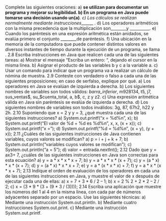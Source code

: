 Complete las siguientes oraciones:
a) ______se utilizan para documentar un programa y mejorar su legibilidad.
b) En un programa en Java puede tomarse una decisión usando un(a)_______.
c) Los cálculos se realizan normalmente mediante instrucciones_______ .
d) Los operadores aritméticos con la misma precedencia que la multiplicación son________y
__________.
e) Cuando los paréntesis en una expresión aritmética están anidados, se evalúa primero el conjunto ________de paréntesis.
f) Una ubicación en la memoria de la computadora que puede contener distintos valores en diversos instantes de tiempo durante la ejecución de un programa, se llama .
2.8 Escriba instrucciones en Java que realicen cada una de las siguientes tareas:
a) Mostrar el mensaje “Escriba un entero: “, dejando el cursor en la misma línea.
b) Asignar el producto de las variables b y c a la variable a.
c) Usar un comando para indicar que un programa va a realizar un cálculo de nómina de muestra.
2.9 Conteste con verdadero o falso a cada una de las siguientes proposiciones; en caso de serfalso, explique por qué.
a) Los operadores en Java se evalúan de izquierda a derecha.
b) Los siguientes nombres de variables son todos válidos: _barra_inferior_, m928134, t5, j7, sus_ventas$,
su_$cuenta_total, a, b$, c, z y z2.
c) Una expresión aritmética válida en Java sin paréntesis se evalúa de izquierda a derecha.
d) Los siguientes nombres de variables son todos inválidos: 3g, 87, 67h2, h22 y 2h.
2.10 Suponiendo que x = 2 y y = 3, ¿qué muestra cada una de las siguientes instrucciones?
a) System.out.printf(“x = %d%n”, x);
b) System.out.printf(“El valor de %d + %d es %d%n”, x, x, (x + x));
c) System.out.printf(“x =”);
d) System.out.printf(“%d = %d%n”, (x + y), (y + x));
2.11 ¿Cuáles de las siguientes instrucciones de Java contienen variables, cuyos valores se modifican?
a) p = i + j + k + 7;
b) System.out.println(“variables cuyos valores se modifican”);
c) System.out.println(“a = 5”);
d) valor = entrada.nextInt();
2.12 Dado que y = ax3+ 7, ¿cuáles de las siguientes instrucciones en Java son correctas para esta ecuación?
a) y = a * x * x * x + 7;
b) y = a * x * x * (x + 7);
c) y = (a * x) * x * (x + 7);
d) y = (a * x) * x * x + 7;
e) y = a * (x * x * x) + 7;
f) y = a * x * (x * x + 7);
2.13 Indique el orden de evaluación de los operadores en cada una de las siguientes instrucciones en Java, y muestre el valor de x después de ejecutar cada una de ellas:
a) x = 7 + 3 * 6 / 2 – 1;
b) x = 2 % 2 + 2 * 2 – 2 / 2;
c) x = (3 * 9 * (3 + (9 * 3 / (3))));
2.14 Escriba una aplicación que muestre los números del 1 al 4 en la misma línea, con cada par de números adyacentes separado por un espacio. Use las siguientes técnicas:
a) Mediante una instrucción System.out.println.
b) Mediante cuatro instrucciones System.out.print.
c) Mediante una instrucción System.out.printf.